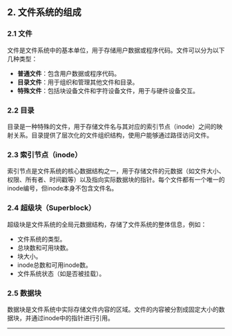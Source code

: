 ## **2. 文件系统的组成**

### **2.1 文件**

文件是文件系统中的基本单位，用于存储用户数据或程序代码。文件可以分为以下几种类型：

- **普通文件**：包含用户数据或程序代码。
- **目录文件**：用于组织和管理其他文件和目录。
- **特殊文件**：包括块设备文件和字符设备文件，用于与硬件设备交互。

### **2.2 目录**

目录是一种特殊的文件，用于存储文件名与其对应的索引节点（inode）之间的映射关系。目录提供了层次化的文件组织结构，使用户能够通过路径访问文件。

### **2.3 索引节点（inode）**

索引节点是文件系统的核心数据结构之一，用于存储文件的元数据（如文件大小、权限、所有者、时间戳等）以及指向实际数据块的指针。每个文件都有一个唯一的inode编号，但inode本身不包含文件名。

### **2.4 超级块（Superblock）**

超级块是文件系统的全局元数据结构，存储了文件系统的整体信息，例如：

- 文件系统的类型。
- 总块数和可用块数。
- 块大小。
- inode总数和可用inode数。
- 文件系统状态（如是否被挂载）。

### **2.5 数据块**

数据块是文件系统中实际存储文件内容的区域。文件的内容被分割成固定大小的数据块，并通过inode中的指针进行引用。

---
